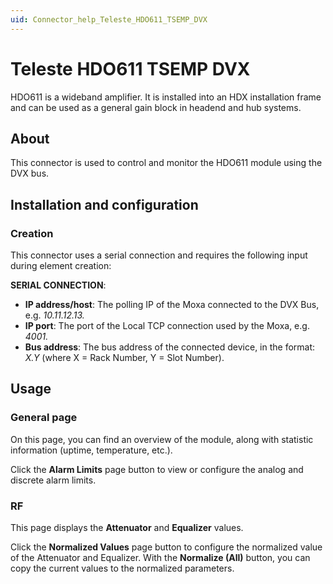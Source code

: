 ```yaml
---
uid: Connector_help_Teleste_HDO611_TSEMP_DVX
---
```


# Teleste HDO611 TSEMP DVX

HDO611 is a wideband amplifier. It is installed into an HDX installation frame and can be used as a general gain block in headend and hub systems.

## About

This connector is used to control and monitor the HDO611 module using the DVX bus.

## Installation and configuration

### Creation

This connector uses a serial connection and requires the following input during element creation:

**SERIAL CONNECTION**:

- **IP address/host**: The polling IP of the Moxa connected to the DVX Bus, e.g. *10.11.12.13.*
- **IP port**: The port of the Local TCP connection used by the Moxa, e.g. *4001.*
- **Bus address**: The bus address of the connected device, in the format: *X.Y* (where X = Rack Number, Y = Slot Number).

## Usage

### General page

On this page, you can find an overview of the module, along with statistic information (uptime, temperature, etc.).

Click the **Alarm Limits** page button to view or configure the analog and discrete alarm limits.

### RF

This page displays the **Attenuator** and **Equalizer** values.

Click the **Normalized Values** page button to configure the normalized value of the Attenuator and Equalizer. With the **Normalize (All)** button, you can copy the current values to the normalized parameters.
